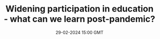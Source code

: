 ---
title: "Widening participation in education - what can we learn post-pandemic?"
speaker: Mishka Nemes
affiliation: Skills and Training Manager, The Alan Turing Institute
location: Online
hybrid: False
image: "/assets/images/events/20240229-seminar2-wideningparticipation.jpg"
image_caption: <small>Photo by <a href="https://unsplash.com/@neonbrand?utm_content=creditCopyText&utm_medium=referral&utm_source=unsplash">Kenny Eliason</a> on <a href="https://unsplash.com/photos/a-group-of-people-in-a-room-with-a-projector-screen-1-aA2Fadydc?utm_content=creditCopyText&utm_medium=referral&utm_source=unsplash">Unsplash</a></small>
date: 29-02-2024 15:00 GMT
time-range: 15:00-16:00 GMT
time-range-link: "https://www.timeanddate.com/worldclock/fixedtime.html?msg=Widening+participation+in+education+-+what+can+we+learn+post-pandemic%3F+&iso=20240229T15&p1=136&ah=1"
event_page: 2024-02-29_seminar-imperial
slides: ""
video: ""
overview: "For our second UNIVERSE-HPC project seminar, we're pleased to welcome Mishka Nemes, Skills and Training Manager at The Alan Turing Institute, who will talk to us about widening participation in education and what can we learn post-pandemic. Mishka will look at some educational examples where different programmes have changed tack post-pandemic, enabling more people to access learning opportunities on data science and AI. The talk will be followed by some time for online discussion and networking."
---